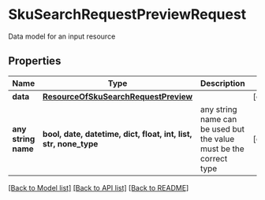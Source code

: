 # SkuSearchRequestPreviewRequest

Data model for an input resource

## Properties
Name | Type | Description | Notes
------------ | ------------- | ------------- | -------------
**data** | [**ResourceOfSkuSearchRequestPreview**](ResourceOfSkuSearchRequestPreview.md) |  | [optional] 
**any string name** | **bool, date, datetime, dict, float, int, list, str, none_type** | any string name can be used but the value must be the correct type | [optional]

[[Back to Model list]](../README.md#documentation-for-models) [[Back to API list]](../README.md#documentation-for-api-endpoints) [[Back to README]](../README.md)


